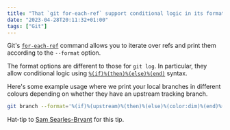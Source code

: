 ```yaml
---
title: "That `git for-each-ref` support conditional logic in its format"
date: "2023-04-28T20:11:32+01:00"
tags: ["Git"]
---
```


Git's [`for-each-ref`][foreachref] command allows you to iterate over refs and
print them according to the `--format` option.

The format options are different to those for `git log`. In particular, they
allow conditional logic using [`%(if)%(then)%(else)%(end)`][ifthenelse] syntax.

Here's some example usage where we print your local branches in different
colours depending on whether they have an upstream tracking branch.

```sh
git branch --format='%(if)%(upstream)%(then)%(else)%(color:dim)%(end)%(refname:short)%(color:reset)'
```

Hat-tip to [Sam Searles-Bryant][sam] for this tip.

[foreachref]: https://git-scm.com/docs/git-for-each-ref
[ifthenelse]:
  https://git-scm.com/docs/git-for-each-ref#Documentation/git-for-each-ref.txt-if
[sam]: https://samueljsb.co.uk/
